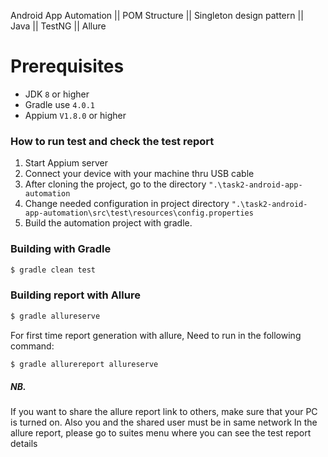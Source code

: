 Android App Automation || POM Structure || Singleton design pattern || Java || TestNG || Allure

# Prerequisites
* JDK `8` or higher
* Gradle use `4.0.1`
* Appium `V1.8.0` or higher

### How to run test and check the test report
1. Start Appium server
2. Connect your device with your machine thru USB cable
3. After cloning the project, go to the directory `".\task2-android-app-automation`
4. Change needed configuration in project directory `".\task2-android-app-automation\src\test\resources\config.properties`
4. Build the automation project with gradle.

### Building with Gradle
```sh
$ gradle clean test
```

### Building report with Allure

```sh
$ gradle allureserve
```
For first time report generation with allure, Need to run in the following command:
```sh
$ gradle allurereport allureserve
```
##### NB. 
If you want to share the allure report link to others, make sure that your PC is turned on. Also you and the shared user must be in same network
In the allure report, please go to suites menu where you can see the test report details
